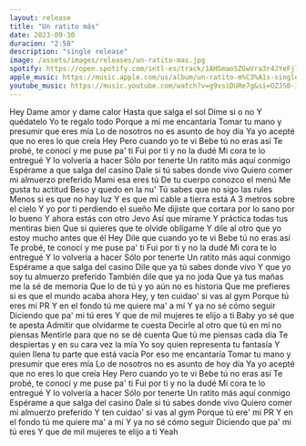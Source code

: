```yaml
---
layout: release
title: "Un ratito más"
date: 2023-09-30
duracion: "2:58"
description: "single release"
image: /assets/images/releases/un-ratito-mas.jpg
spotify: https://open.spotify.com/intl-es/track/1AHSmaoSZGwVra3r4JYeFj?si=c7433ee2202c4e9e
apple_music: https://music.apple.com/us/album/un-ratito-m%C3%A1s-single/1709025543
youtube_music: https://music.youtube.com/watch?v=g9xsiDURe7g&si=OZJS0-iYyyclb4Am
---
```


Hey
Dame amor y dame calor
Hasta que salga el sol
Dime si o no
Y quédatelo
Yo te regalo todo
Porque a mí me encantaría
Tomar tu mano y presumir que eres mía
Lo de nosotros no es asunto de hoy día
Ya yo acepté que no eres lo que creía
Hey
Pero cuando yo te vi
Bebe tú no eras así
Te probé, te conocí y me puse pa' ti
Fui por ti y no la dudé
Mi cora te lo entregué
Y lo volvería a hacer
Sólo por tenerte
Un ratito más aquí conmigo
Espérame a que salga del casino
Dale si tú sabes donde vivo
Quiero comer mi almuerzo preferido
Mami esa eres tú
De tu cuerpo conozco el menú
Me gusta tu actitud
Beso y quedo en la nu'
Tú sabes que no sigo las rules
Menos si es que no hay luz
Y es que mi cable a tierra está A 3 metros sobre el cielo
Y yo por ti perdiendo el sueño
Me dijiste que cortara por lo sano por lo bueno
Y ahora estás con otro Jevo
Así que mírame
Y práctica todas tus mentiras bien
Que si quieres que te olvide oblígame
Y dile al otro que yo estoy mucho antes que él
Hey
Dile que cuando yo te vi
Bebe tú no eras así
Te probé, te conocí y me puse pa' ti
Fui por ti y no la dudé
Mi cora te lo entregué
Y lo volvería a hacer
Sólo por tenerte
Un ratito más aquí conmigo
Espérame a que salga del casino
Dile que ya tú sabes donde vivo
Y que yo soy tu almuerzo preferido
También dile que ya no joda
Que ya tus mañas me la sé de memoria
Que lo de tú y yo aún no es historia
Que me prefieres si es que el mundo acaba ahora
Hey, y ten cuidao' si vas al gym
Porque tú eres mi PR
Y en el fondo tú me quiere ma' a mí
Y ya no sé cómo seguir
Diciendo que pa' mi tú eres
Y que de mil mujeres te elijo a ti
Baby yo sé que te apesta
Admitir que olvidarme te cuesta
Decirle al otro que tú en mí no piensas
Mentirle para que no se dé cuenta
Que tú me piensas cada día
Te despiertas y en su cara vez la mía
Yo soy quien representa tu fantasía
Y quien llena tu parte que está vacía
Por eso me encantaría
Tomar tu mano y presumir que eres mía
Lo de nosotros no es asunto de hoy día
Ya yo acepté que no eres lo que creía
Hey
Pero cuando yo te vi
Bebe tú no eras así
Te probé, te conocí y me puse pa' ti
Fui por ti y no la dudé
Mi cora te lo entregué
Y lo volvería a hacer
Sólo por tenerte
Un ratito más aquí conmigo
Espérame a que salga del casino
Dale si tú sabes donde vivo
Quiero comer mi almuerzo preferido
Y ten cuidao' si vas al gym
Porque tú ere' mi PR
Y en el fondo tú me quiere ma' a mí
Y ya no sé cómo seguir
Diciendo que pa' mi tú eres
Y que de mil mujeres te elijo a ti
Yeah